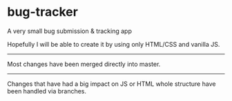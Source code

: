 # bug-tracker
A very small bug submission &amp; tracking app

Hopefully I will be able to create it by using only HTML/CSS and vanilla JS.

_________

Most changes have been merged directly into master.
_________

Changes that have had a big impact on JS or HTML whole structure have been handled via branches.
